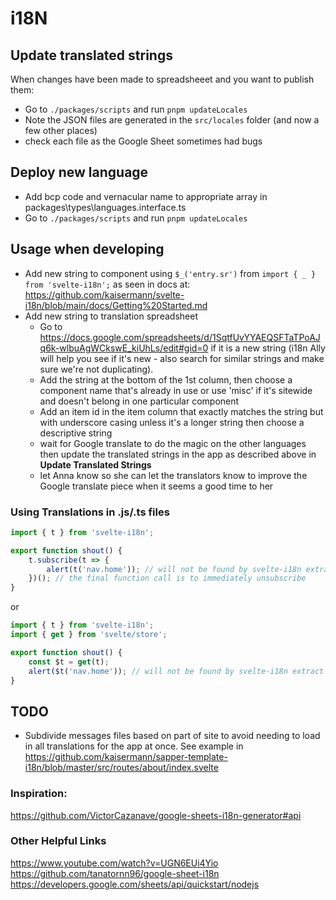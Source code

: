 # i18N

## Update translated strings

When changes have been made to spreadsheeet and you want to publish them:

- Go to `./packages/scripts` and run `pnpm updateLocales`
- Note the JSON files are generated in the `src/locales` folder (and now a few other places)
- check each file as the Google Sheet sometimes had bugs

## Deploy new language

- Add bcp code and vernacular name to appropriate array in packages\types\languages.interface.ts
- Go to `./packages/scripts` and run `pnpm updateLocales`

## Usage when developing

- Add new string to component using `$_('entry.sr')` from `import { _ } from 'svelte-i18n';` as seen in docs at: https://github.com/kaisermann/svelte-i18n/blob/main/docs/Getting%20Started.md
- Add new string to translation spreadsheet
  - Go to https://docs.google.com/spreadsheets/d/1SqtfUvYYAEQSFTaTPoAJq6k-wlbuAgWCkswE_kiUhLs/edit#gid=0 if it is a new string (i18n Ally will help you see if it's new - also search for similar strings and make sure we're not duplicating).
  - Add the string at the bottom of the 1st column, then choose a component name that's already in use or use 'misc' if it's sitewide and doesn't belong in one particular component
  - Add an item id in the item column that exactly matches the string but with underscore casing unless it's a longer string then choose a descriptive string
  - wait for Google translate to do the magic on the other languages then update the translated strings in the app as described above in **Update Translated Strings**
  - let Anna know so she can let the translators know to improve the Google translate piece when it seems a good time to her

### Using Translations in .js/.ts files

```js
import { t } from 'svelte-i18n';

export function shout() {
    t.subscribe(t => {
        alert(t('nav.home')); // will not be found by svelte-i18n extract CLI option
    })(); // the final function call is to immediately unsubscribe
}
```

or

```js
import { t } from 'svelte-i18n';
import { get } from 'svelte/store';

export function shout() {
    const $t = get(t);
    alert($t('nav.home')); // will not be found by svelte-i18n extract CLI option
}
```

## TODO

- Subdivide messages files based on part of site to avoid needing to load in all translations for the app at once. See example in https://github.com/kaisermann/sapper-template-i18n/blob/master/src/routes/about/index.svelte

### Inspiration:

https://github.com/VictorCazanave/google-sheets-i18n-generator#api

### Other Helpful Links

https://www.youtube.com/watch?v=UGN6EUi4Yio
https://github.com/tanatornn96/google-sheet-i18n
https://developers.google.com/sheets/api/quickstart/nodejs
